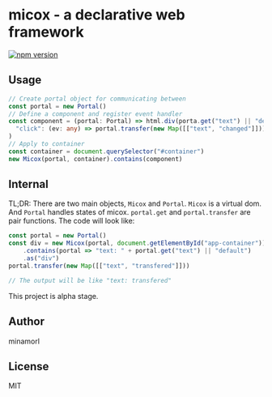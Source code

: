 # micox - a declarative web framework
[![npm version](https://badge.fury.io/js/micox.svg)](https://badge.fury.io/js/micox)

## Usage

```ts
// Create portal object for communicating between 
const portal = new Portal()
// Define a component and register event handler
const component = (portal: Portal) => html.div(porta.get("text") || "default").events(
  "click": (ev: any) => portal.transfer(new Map([["text", "changed"]]))
)
// Apply to container
const container = document.querySelector("#container")
new Micox(portal, container).contains(component)
```

## Internal

TL;DR: There are two main objects, `Micox` and `Portal`. `Micox` is a virtual dom. And `Portal` handles states of micox. `portal.get` and `portal.transfer` are pair functions.
The code will look like:

```ts
const portal = new Portal()
const div = new Micox(portal, document.getElementById("app-container"))
    .contains(portal => "text: " + portal.get("text") || "default")
    .as("div")
portal.transfer(new Map([["text", "transfered"]]))

// The output will be like "text: transfered"
```

This project is alpha stage.

## Author
minamorl

## License
MIT
